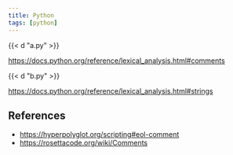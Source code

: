 ```yaml
---
title: Python
tags: [python]
---
```


{{< d "a.py" >}}

<https://docs.python.org/reference/lexical_analysis.html#comments>

{{< d "b.py" >}}

<https://docs.python.org/reference/lexical_analysis.html#strings>

## References

- <https://hyperpolyglot.org/scripting#eol-comment>
- <https://rosettacode.org/wiki/Comments>
